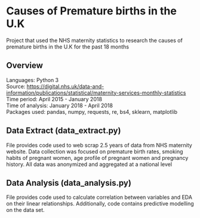 Causes of Premature births in the U.K
=======================================
Project that used the NHS maternity statistics to research the causes of premature births in the U.K for the past 18 months

Overview
----------
Languages: Python 3  
Source: https://digital.nhs.uk/data-and-information/publications/statistical/maternity-services-monthly-statistics  
Time period: April 2015 - January 2018  
Time of analysis: January 2018 - April 2018  
Packages used: pandas, numpy, requests, re, bs4, sklearn, matplotlib  

Data Extract (data_extract.py)
-------------------------------
File provides code used to web scrap 2.5 years of data from NHS maternity website. Data collection was focused on premature birth rates, smoking habits of pregnant women, age profile of pregnant women and pregnancy history. All data was anonymized and aggregated at a national level

Data Analysis (data_analysis.py)
--------------------------------
File provides code used to calculate correlation between variables and EDA on their linear relationships. Additionally, code contains predictive modelling on the data set.
